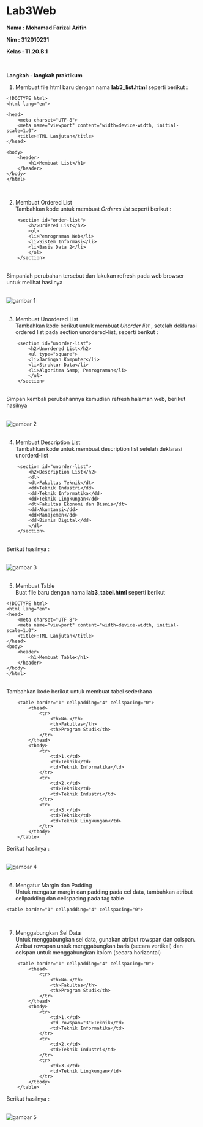 # Lab3Web


**Nama  : Mohamad Farizal Arifin**

**Nim   : 312010231**

**Kelas : TI.20.B.1**

<br>

**Langkah - langkah praktikum**<br>

1. Membuat file html baru dengan nama **lab3_list.html** seperti berikut :<br>

```
<!DOCTYPE html>
<html lang="en">

<head>
    <meta charset="UTF-8">
    <meta name="viewport" content="width=device-width, initial-scale=1.0">
    <title>HTML Lanjutan</title>
</head>

<body>
    <header>
        <h1>Membuat List</h1>
    </header>
</body>
</html>
```
<br>

2. Membuat Ordered List <br>
Tambahkan kode untuk membuat *Orderes list* seperti berikut : <br>

```
    <section id="order-list">
        <h2>Ordered List</h2>
        <ol>
        <li>Pemrograman Web</li>
        <li>Sistem Informasi</li>
        <li>Basis Data 2</li>
        </ol>
    </section>
```
<br>
Simpanlah perubahan tersebut dan lakukan refresh pada web browser untuk melihat hasilnya<br>
<br>

![gambar 1](image/pict1.PNG) <br>
<br>

3. Membuat Unordered List <br>
Tambahkan kode berikut untuk membuat *Unorder list* , setelah deklarasi ordered list pada section unordered-list, seperti berikut : <br>

```
    <section id="unorder-list">
        <h2>Unordered List</h2>
        <ul type="square">
        <li>Jaringan Komputer</li>
        <li>Struktur Data</li>
        <li>Algoritma &amp; Pemrograman</li>
        </ul>
    </section>
```
<br>
Simpan kembali perubahannya kemudian refresh halaman web, berikut hasilnya <br>
<br>

![gambar 2](image/pict2.PNG) <br>
<br>

4. Membuat Description List <br>
Tambahkan kode untuk membuat description list setelah deklarasi unorderd-list

```
    <section id="unorder-list">
        <h2>Description List</h2>
        <dl>
        <dt>Fakultas Teknik</dt>
        <dd>Teknik Industri</dd>
        <dd>Teknik Informatika</dd>
        <dd>Teknik Lingkungan</dd>
        <dt>Fakultas Ekonomi dan Bisnis</dt>
        <dd>Akuntansi</dd>
        <dd>Manajemen</dd>
        <dd>Bisnis Digital</dd>
        </dl>
    </section>
```
<br>
Berikut hasilnya :<br>
<br>

![gambar 3](image/pict3.PNG) <br>
<br>

5. Membuat Table <br>
Buat file baru dengan nama **lab3_tabel.html** seperti berikut <br>

```
<!DOCTYPE html>
<html lang="en">
<head>
    <meta charset="UTF-8">
    <meta name="viewport" content="width=device-width, initial-scale=1.0">
    <title>HTML Lanjutan</title>
</head>
<body>
    <header>
        <h1>Membuat Table</h1>
    </header>
</body>
</html>
```
<br>
Tambahkan kode berikut untuk membuat tabel sederhana <br>

```
    <table border="1" cellpadding="4" cellspacing="0">
        <thead>
            <tr>
                <th>No.</th>
                <th>Fakultas</th>
                <th>Program Studi</th>
            </tr>
        </thead>
        <tbody>
            <tr>
                <td>1.</td>
                <td>Teknik</td>
                <td>Teknik Informatika</td>
            </tr>
            <tr>
                <td>2.</td>
                <td>Teknik</td>
                <td>Teknik Industri</td>
            </tr>
            <tr>
                <td>3.</td>
                <td>Teknik</td>
                <td>Teknik Lingkungan</td>
            </tr>
        </tbody>
    </table>
```
Berikut hasilnya : <br>
<br>

![gambar 4](image/pict4.PNG) <br>
<br>

6. Mengatur Margin dan Padding <br>
Untuk mengatur margin dan padding pada cel data, tambahkan atribut cellpadding dan cellspacing pada tag table <br>

```
<table border="1" cellpadding="4" cellspacing="0">
```
<br>

7. Menggabungkan Sel Data <br>
Untuk menggabungkan sel data, gunakan atribut rowspan dan colspan. Atribut rowspan untuk menggabungkan baris (secara vertikal) dan colspan untuk menggabungkan kolom (secara horizontal)<br>

```
    <table border="1" cellpadding="4" cellspacing="0">
        <thead>
            <tr>
                <th>No.</th>
                <th>Fakultas</th>
                <th>Program Studi</th>
            </tr>
        </thead>
        <tbody>
            <tr>
                <td>1.</td>
                <td rowspan="3">Teknik</td>
                <td>Teknik Informatika</td>
            </tr>
            <tr>
                <td>2.</td>
                <td>Teknik Industri</td>
            </tr>
            <tr>
                <td>3.</td>
                <td>Teknik Lingkungan</td>
            </tr>
        </tbody>
    </table>
```
Berikut hasilnya : <br>
<br>

![gambar 5](image/pict5.PNG) <br>
<br>